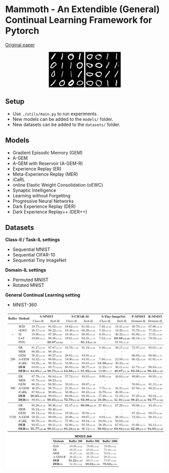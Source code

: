 # Mammoth - An Extendible (General) Continual Learning Framework for Pytorch
[Original paper](https://arxiv.org/abs/2004.07211)

<p align="center">
  <img width="112" height="112" src="seq.gif">
  <img width="112" height="112" src="360.gif">
</p>

## Setup

+ Use `./utils/main.py` to run experiments.
+ New models can be added to the `models/` folder.
+ New datasets can be added to the `datasets/` folder.

## Models

+ Gradient Episodic Memory (GEM)
+ A-GEM
+ A-GEM with Reservoir (A-GEM-R)
+ Experience Replay (ER)
+ Meta-Experience Replay (MER)
+ iCaRL
+ online Elastic Weight Consolidation (oEWC)
+ Synaptic Intelligence
+ Learning without Forgetting
+ Progressive Neural Networks
+ Dark Experience Replay (DER)
+ Dark Experience Replay++ (DER++)

## Datasets

**Class-Il / Task-IL settings**

+ Sequential MNIST
+ Sequential CIFAR-10
+ Sequential Tiny ImageNet

**Domain-IL settings**

+ Permuted MNIST
+ Rotated MNIST

**General Continual Learning setting**

+ MNIST-360

![Table of results](results.png)
![GCL results](gcl.png)

